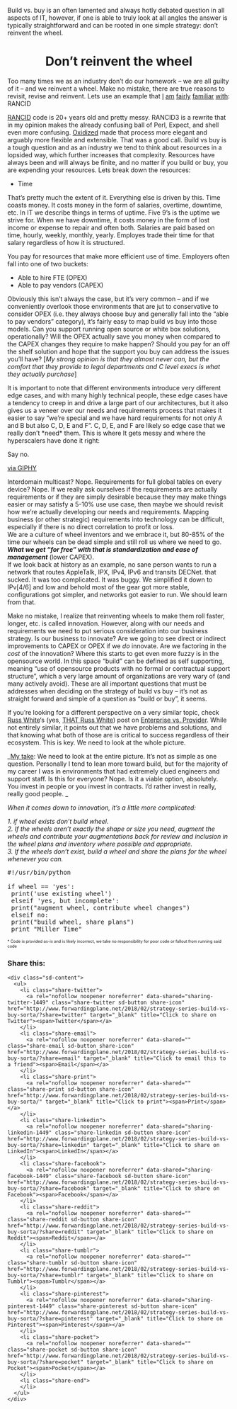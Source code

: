 Build vs. buy is an often lamented and always hotly debated question in all aspects of IT, however, if one is able to truly look at all angles the answer is typically straightforward and can be rooted in one simple strategy: don&#8217;t reinvent the wheel.

<h1 style="text-align: center;">
  Don&#8217;t reinvent the wheel
</h1>

Too many times we as an industry don&#8217;t do our homework &#8211; we are all guilty of it &#8211; and we reinvent a wheel. Make no mistake, there are true reasons to revisit, revise and reinvent. Lets use an example that [I](https://github.com/buraglio/pfrancid) [am](https://github.com/buraglio/vdxrancid) [fairly](https://github.com/buraglio/alurancid) [familiar](https://github.com/buraglio/sonrancid) [with](https://github.com/buraglio/cienarancid): RANCID

[RANCID](http://shrubbery.net/rancid/) code is 20+ years old and pretty messy. RANCID3 is a rewrite that in my opinion makes the already confusing ball of Perl, Expect, and shell even more confusing. [Oxidized](https://github.com/ytti/oxidized) made that process more elegant and arguably more flexible and extensible. That was a good call. Build vs buy is a tough question and as an industry we tend to think about resources in a lopsided way, which further increases that complexity. Resources have always been and will always be finite, and no matter if you build or buy, you are expending your resources. Lets break down the resources:

  * Time

That&#8217;s pretty much the extent of it. Everything else is driven by this. Time coasts money. It costs money in the form of salaries, overtime, downtime, etc. In IT we describe things in terms of uptime. Five 9&#8217;s is the uptime we strive for. When we have downtime, it costs money in the form of lost income or expense to repair and often both. Salaries are paid based on time, hourly, weekly, monthly, yearly. Employes trade their time for that salary regardless of how it is structured.

You pay for resources that make more efficient use of time. Employers often fall into one of two buckets:

  * Able to hire FTE (OPEX)
  * Able to pay vendors (CAPEX)

Obviously this isn&#8217;t always the case, but it&#8217;s very common &#8211; and if we conveniently overlook those environments that are jut to conservative to consider OPEX (i.e. they always choose buy and generally fall into the &#8220;able to pay vendors&#8221; category), it&#8217;s fairly easy to map build vs buy into those models. Can you support running open source or white box solutions, operationally? Will the OPEX actually save you money when compared to the CAPEX changes they require to make happen? Should you pay for an off the shelf solution and hope that the support you buy can address the issues you&#8217;ll have? [_My strong opinion is that they almost never can, but the comfort that they provide to legal departments and C level execs is what they actually purchase_]

It is important to note that different environments introduce very different edge cases, and with many highly technical people, these edge cases have a tendency to creep in and drive a large part of our architectures, but it also gives us a veneer over our needs and requirements process that makes it easier to say &#8220;we&#8217;re special and we have hard requirements for not only A and B but also C, D, E and F&#8221;. C, D, E, and F are likely so edge case that we really don&#8217;t \*need\* them. This is where It gets messy and where the hyperscalers have done it right:

Say no.

<center>
</center>

[via GIPHY](https://giphy.com/gifs/reactionseditor-3o7btT1T9qpQZWhNlK)

Interdomain multicast? Nope. Requirements for full global tables on every device? Nope. If we really ask ourselves if the requirements are actually requirements or if they are simply desirable because they may make things easier or may satisfy a 5-10% use use case, then maybe we should revisit how we&#8217;re actually developing our needs and requirements. Mapping business (or other strategic) requirements into technology can be difficult, especially if there is no direct correlation to profit or loss.  
We are a culture of wheel inventors and we embrace it, but 80-85% of the time our wheels can be dead simple and still roll us where we need to go. **_What we get &#8220;for free&#8221; with that is standardization and ease of management_** (lower CAPEX).  
If we look back at history as an example, no sane person wants to run a network that routes AppleTalk, IPX, IPv4, IPv6 and transits DECNet. that sucked. It was too complicated. It was buggy. We simplified it down to IPv[4/6] and low and behold most of the gear got more stable, configurations got simpler, and networks got easier to run. We should learn from that.

Make no mistake, I realize that reinventing wheels to make them roll faster, longer, etc. is called innovation. However, along with our needs and requirements we need to put serious consideration into our business strategy. Is our business to innovate? Are we going to see direct or indirect improvements to CAPEX or OPEX if we _do_ innovate. Are we factoring in the _cost_ of the innovation? Where this starts to get even more fuzzy is in the opensource world. In this space &#8220;build&#8221; can be defined as self supporting, meaning &#8220;use of opensource products with no formal or contractual support structure&#8221;, which a very large amount of organizations are very wary of (and many actively avoid). These are all important questions that must be addresses when deciding on the strategy of build vs buy &#8211; it&#8217;s not as straight forward and simple of a question as &#8220;build or buy&#8221;, it seems.

If you&#8217;re looking for a different perspective on a very similar topic, check [Russ White](https://rule11.tech)&#8216;s (yes, [THAT Russ White](https://www.linkedin.com/in/riw777/)) post on [Enterprise vs. Provider](https://rule11.tech/enterprise-versus-provider/). While not entirely similar, it points out that we have problems and solutions, and that knowing what both of those are is critical to success regardless of their ecosystem. This is key. We need to look at the whole picture.

_<span style="text-decoration: underline;">My take</span>: We need to look at the entire picture. It&#8217;s not as simple as one question. Personally I tend to lean more toward build, but for the majority of my career I was in environments that had extremely clued engineers and support staff. Is this for everyone? Nope. Is it a viable option, absolutely. You invest in people or you invest in contracts. I&#8217;d rather invest in really, really good people. _

_When it comes down to innovation, it&#8217;s a little more complicated:_

_1. if wheel exists don&#8217;t build wheel._  
 _2. If the wheels aren&#8217;t exactly the shape or size you need, augment the wheels and contribute your augmentations back for review and inclusion in the wheel plans and inventory where possible and appropriate._  
 _3. If the wheels don&#8217;t exist, build a wheel and share the plans for the wheel whenever you can._

<pre><span style="font-family: monospace, monospace;">#!/usr/bin/python</span>

if wheel == 'yes':
 print('use existing wheel')
 elseif 'yes, but incomplete':
 print("augment wheel, contribute wheel changes")
 elseif no:
 print("build wheel, share plans")
 print "Miller Time"</pre>

<span style="font-size: xx-small;">* Code is provided as-is and is likely incorrect, we take no responsibility for poor code or fallout from running said code<br /> </span>

<div class="sharedaddy sd-sharing-enabled">
  <div class="robots-nocontent sd-block sd-social sd-social-icon-text sd-sharing">
    <h3 class="sd-title">
      Share this:
    </h3>
    
    <div class="sd-content">
      <ul>
        <li class="share-twitter">
          <a rel="nofollow noopener noreferrer" data-shared="sharing-twitter-1449" class="share-twitter sd-button share-icon" href="http://www.forwardingplane.net/2018/02/strategy-series-build-vs-buy-sorta/?share=twitter" target="_blank" title="Click to share on Twitter"><span>Twitter</span></a>
        </li>
        <li class="share-email">
          <a rel="nofollow noopener noreferrer" data-shared="" class="share-email sd-button share-icon" href="http://www.forwardingplane.net/2018/02/strategy-series-build-vs-buy-sorta/?share=email" target="_blank" title="Click to email this to a friend"><span>Email</span></a>
        </li>
        <li class="share-print">
          <a rel="nofollow noopener noreferrer" data-shared="" class="share-print sd-button share-icon" href="http://www.forwardingplane.net/2018/02/strategy-series-build-vs-buy-sorta/" target="_blank" title="Click to print"><span>Print</span></a>
        </li>
        <li class="share-linkedin">
          <a rel="nofollow noopener noreferrer" data-shared="sharing-linkedin-1449" class="share-linkedin sd-button share-icon" href="http://www.forwardingplane.net/2018/02/strategy-series-build-vs-buy-sorta/?share=linkedin" target="_blank" title="Click to share on LinkedIn"><span>LinkedIn</span></a>
        </li>
        <li class="share-facebook">
          <a rel="nofollow noopener noreferrer" data-shared="sharing-facebook-1449" class="share-facebook sd-button share-icon" href="http://www.forwardingplane.net/2018/02/strategy-series-build-vs-buy-sorta/?share=facebook" target="_blank" title="Click to share on Facebook"><span>Facebook</span></a>
        </li>
        <li class="share-reddit">
          <a rel="nofollow noopener noreferrer" data-shared="" class="share-reddit sd-button share-icon" href="http://www.forwardingplane.net/2018/02/strategy-series-build-vs-buy-sorta/?share=reddit" target="_blank" title="Click to share on Reddit"><span>Reddit</span></a>
        </li>
        <li class="share-tumblr">
          <a rel="nofollow noopener noreferrer" data-shared="" class="share-tumblr sd-button share-icon" href="http://www.forwardingplane.net/2018/02/strategy-series-build-vs-buy-sorta/?share=tumblr" target="_blank" title="Click to share on Tumblr"><span>Tumblr</span></a>
        </li>
        <li class="share-pinterest">
          <a rel="nofollow noopener noreferrer" data-shared="sharing-pinterest-1449" class="share-pinterest sd-button share-icon" href="http://www.forwardingplane.net/2018/02/strategy-series-build-vs-buy-sorta/?share=pinterest" target="_blank" title="Click to share on Pinterest"><span>Pinterest</span></a>
        </li>
        <li class="share-pocket">
          <a rel="nofollow noopener noreferrer" data-shared="" class="share-pocket sd-button share-icon" href="http://www.forwardingplane.net/2018/02/strategy-series-build-vs-buy-sorta/?share=pocket" target="_blank" title="Click to share on Pocket"><span>Pocket</span></a>
        </li>
        <li class="share-end">
        </li>
      </ul>
    </div>
  </div>
</div>